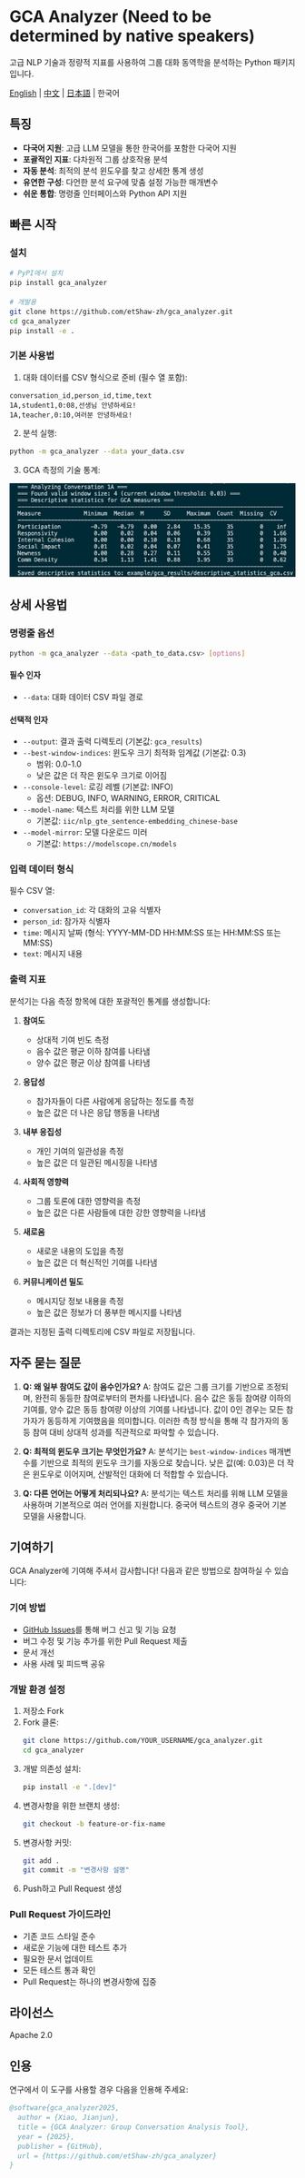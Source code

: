 # GCA Analyzer (Need to be determined by native speakers)

고급 NLP 기술과 정량적 지표를 사용하여 그룹 대화 동역학을 분석하는 Python 패키지입니다.

[English](README.md) | [中文](README_zh.md) | [日本語](README_ja.md) | 한국어

## 특징

- **다국어 지원**: 고급 LLM 모델을 통한 한국어를 포함한 다국어 지원
- **포괄적인 지표**: 다차원적 그룹 상호작용 분석
- **자동 분석**: 최적의 분석 윈도우를 찾고 상세한 통계 생성
- **유연한 구성**: 다언한 분석 요구에 맞춤 설정 가능한 매개변수
- **쉬운 통합**: 명령줄 인터페이스와 Python API 지원

## 빠른 시작

### 설치

```bash
# PyPI에서 설치
pip install gca_analyzer

# 개발용
git clone https://github.com/etShaw-zh/gca_analyzer.git
cd gca_analyzer
pip install -e .
```

### 기본 사용법

1. 대화 데이터를 CSV 형식으로 준비 (필수 열 포함):
```
conversation_id,person_id,time,text
1A,student1,0:08,선생님 안녕하세요!
1A,teacher,0:10,여러분 안녕하세요!
```

2. 분석 실행:
```bash
python -m gca_analyzer --data your_data.csv
```

3. GCA 측정의 기술 통계:

![기술 통계](/doc/imgs/gca_results.jpg)

## 상세 사용법

### 명령줄 옵션

```bash
python -m gca_analyzer --data <path_to_data.csv> [options]
```

#### 필수 인자
- `--data`: 대화 데이터 CSV 파일 경로

#### 선택적 인자
- `--output`: 결과 출력 디렉토리 (기본값: `gca_results`)
- `--best-window-indices`: 윈도우 크기 최적화 임계값 (기본값: 0.3)
  - 범위: 0.0-1.0
  - 낮은 값은 더 작은 윈도우 크기로 이어짐
- `--console-level`: 로깅 레벨 (기본값: INFO)
  - 옵션: DEBUG, INFO, WARNING, ERROR, CRITICAL
- `--model-name`: 텍스트 처리를 위한 LLM 모델
  - 기본값: `iic/nlp_gte_sentence-embedding_chinese-base`
- `--model-mirror`: 모델 다운로드 미러
  - 기본값: `https://modelscope.cn/models`

### 입력 데이터 형식

필수 CSV 열:
- `conversation_id`: 각 대화의 고유 식별자
- `person_id`: 참가자 식별자
- `time`: 메시지 날짜 (형식: YYYY-MM-DD HH:MM:SS 또는 HH:MM:SS 또는 MM:SS)
- `text`: 메시지 내용

### 출력 지표

분석기는 다음 측정 항목에 대한 포괄적인 통계를 생성합니다:

1. **참여도**
   - 상대적 기여 빈도 측정
   - 음수 값은 평균 이하 참여를 나타냄
   - 양수 값은 평균 이상 참여를 나타냄

2. **응답성**
   - 참가자들이 다른 사람에게 응답하는 정도를 측정
   - 높은 값은 더 나은 응답 행동을 나타냄

3. **내부 응집성**
   - 개인 기여의 일관성을 측정
   - 높은 값은 더 일관된 메시징을 나타냄

4. **사회적 영향력**
   - 그룹 토론에 대한 영향력을 측정
   - 높은 값은 다른 사람들에 대한 강한 영향력을 나타냄

5. **새로움**
   - 새로운 내용의 도입을 측정
   - 높은 값은 더 혁신적인 기여를 나타냄

6. **커뮤니케이션 밀도**
   - 메시지당 정보 내용을 측정
   - 높은 값은 정보가 더 풍부한 메시지를 나타냄

결과는 지정된 출력 디렉토리에 CSV 파일로 저장됩니다.

## 자주 묻는 질문

1. **Q: 왜 일부 참여도 값이 음수인가요?**
   A: 참여도 값은 그룹 크기를 기반으로 조정되며, 완전히 동등한 참여로부터의 편차를 나타냅니다. 음수 값은 동등 참여량 이하의 기여를, 양수 값은 동등 참여량 이상의 기여를 나타냅니다. 값이 0인 경우는 모든 참가자가 동등하게 기여했음을 의미합니다. 이러한 측정 방식을 통해 각 참가자의 동등 참여 대비 상대적 성과를 직관적으로 파악할 수 있습니다.

2. **Q: 최적의 윈도우 크기는 무엇인가요?**
   A: 분석기는 `best-window-indices` 매개변수를 기반으로 최적의 윈도우 크기를 자동으로 찾습니다. 낮은 값(예: 0.03)은 더 작은 윈도우로 이어지며, 산발적인 대화에 더 적합할 수 있습니다.

3. **Q: 다른 언어는 어떻게 처리되나요?**
   A: 분석기는 텍스트 처리를 위해 LLM 모델을 사용하며 기본적으로 여러 언어를 지원합니다. 중국어 텍스트의 경우 중국어 기본 모델을 사용합니다.

## 기여하기

GCA Analyzer에 기여해 주셔서 감사합니다! 다음과 같은 방법으로 참여하실 수 있습니다:

### 기여 방법
- [GitHub Issues](https://github.com/etShaw-zh/gca_analyzer/issues)를 통해 버그 신고 및 기능 요청
- 버그 수정 및 기능 추가를 위한 Pull Request 제출
- 문서 개선
- 사용 사례 및 피드백 공유

### 개발 환경 설정
1. 저장소 Fork
2. Fork 클론:
   ```bash
   git clone https://github.com/YOUR_USERNAME/gca_analyzer.git
   cd gca_analyzer
   ```
3. 개발 의존성 설치:
   ```bash
   pip install -e ".[dev]"
   ```
4. 변경사항을 위한 브랜치 생성:
   ```bash
   git checkout -b feature-or-fix-name
   ```
5. 변경사항 커밋:
   ```bash
   git add .
   git commit -m "변경사항 설명"
   ```
6. Push하고 Pull Request 생성

### Pull Request 가이드라인
- 기존 코드 스타일 준수
- 새로운 기능에 대한 테스트 추가
- 필요한 문서 업데이트
- 모든 테스트 통과 확인
- Pull Request는 하나의 변경사항에 집중

## 라이선스

Apache 2.0

## 인용

연구에서 이 도구를 사용할 경우 다음을 인용해 주세요:

```bibtex
@software{gca_analyzer2025,
  author = {Xiao, Jianjun},
  title = {GCA Analyzer: Group Conversation Analysis Tool},
  year = {2025},
  publisher = {GitHub},
  url = {https://github.com/etShaw-zh/gca_analyzer}
}
